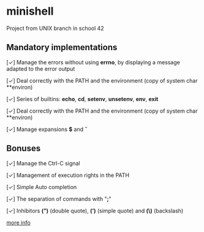 # minishell
Project from UNIX branch in school 42

## Mandatory implementations

\[✓\] Manage the errors without using **errno**, by displaying a message adapted to the error output

\[✓\] Deal correctly with the PATH and the environment (copy of system char \*\*environ)

\[✓\] Series of builtins: **echo**, **cd**, **setenv**, **unsetenv**, **env**, **exit**

\[✓\] Deal correctly with the PATH and the environment (copy of system char \*\*environ)

\[✓\] Manage expansions **$** and **˜**

## Bonuses
\[✓\] Manage the Ctrl-C signal

\[✓\] Management of execution rights in the PATH

\[✓\] Simple Auto completion

\[✓\] The separation of commands with "**;**"

\[✓\] Inhibitors **(”)** (double quote), **(’)** (simple quote) and **(\\)** (backslash)


[more info](https://github.com/prippa/minishell/blob/master/minishell.en.pdf)
